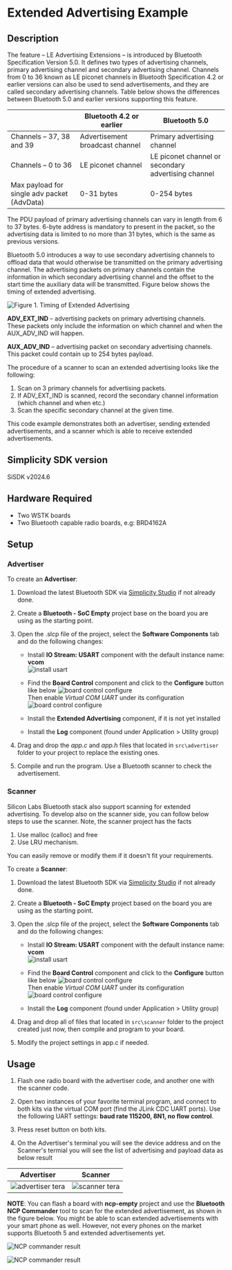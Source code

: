 
# Extended Advertising Example

## Description

The feature – LE Advertising Extensions – is introduced by Bluetooth Specification Version 5.0. It defines two types of advertising channels, primary advertising channel and secondary advertising channel. Channels from 0 to 36 known as LE piconet channels in Bluetooth Specification 4.2 or earlier versions can also be used to send advertisements, and they are called secondary advertising channels. Table below shows the differences between Bluetooth 5.0 and earlier versions supporting this feature.

|                                             | Bluetooth 4.2 or earlier        | Bluetooth 5.0                                       |
| ------------------------------------------- | ------------------------------- | --------------------------------------------------- |
| Channels – 37, 38 and 39                    | Advertisement broadcast channel | Primary advertising channel                         |
| Channels – 0 to 36                          | LE piconet channel              | LE piconet channel or secondary advertising channel |
| Max payload for single adv packet (AdvData) | 0-31 bytes                      | 0-254 bytes                                         |  

The PDU payload of primary advertising channels can vary in length from 6 to 37 bytes. 6-byte address is mandatory to present in the packet, so the advertising data is limited to no more than 31 bytes, which is the same as previous versions.

Bluetooth 5.0 introduces a way to use secondary advertising channels to offload data that would otherwise be transmitted on the primary advertising channel. The advertising packets on primary channels contain the information in which secondary advertising channel and the offset to the start time the auxiliary data will be transmitted. Figure below shows the timing of extended advertising.

![Figure 1. Timing of Extended Advertising](images/0206_f1.png)

**ADV_EXT_IND** – advertising packets on primary advertising channels. These packets only include the information on which channel and when the AUX_ADV_IND will happen.

**AUX_ADV_IND** – advertising packet on secondary advertising channels. This packet could contain up to 254 bytes payload.

The procedure of a scanner to scan an extended advertising looks like the following:

1. Scan on 3 primary channels for advertising packets.
2. If ADV_EXT_IND is scanned, record the secondary channel information (which channel and when etc.)
3. Scan the specific secondary channel at the given time.

This code example demonstrates both an advertiser, sending extended advertisements, and a scanner which is able to receive extended advertisements.

## Simplicity SDK version

SiSDK v2024.6

## Hardware Required

- Two WSTK boards
- Two Bluetooth capable radio boards, e.g: BRD4162A

## Setup

### Advertiser

To create an **Advertiser**:

1. Download the latest Bluetooth SDK via [Simplicity Studio](https://www.silabs.com/products/development-tools/software/simplicity-studio) if not already done.
2. Create a **Bluetooth - SoC Empty** project base on the board you are using as the starting point.
3. Open the .slcp file of the project, select the **Software Components** tab and do the following changes:

   - Install **IO Stream: USART** component with the default instance name: **vcom**  
    ![install usart](images/install_usart.png)

   - Find the **Board Control** component and click to the **Configure** button like below
    ![board control configure](images/board_control_configure.png)  
    Then enable *Virtual COM UART* under its configuration
    ![board control configure](images/enable_vir_com.png)
 
   - Install the **Extended Advertising** component, if it is not yet installed

   - Install the **Log** component (found under Application > Utility group)
4. Drag and drop the *app.c* and *app.h* files that located in `src\advertiser` folder to your project to replace the existing ones.
5. Compile and run the program. Use a Bluetooth scanner to check the advertisement.

### Scanner

Silicon Labs Bluetooth stack also support scanning for extended advertising. To develop also on the scanner side, you can follow below steps to use the scanner. Note, the scanner project has the facts

1. Use malloc (calloc) and free  
2. Use LRU mechanism.

You can easily remove or modify them if it doesn't fit your requirements.

To create a **Scanner**:

1. Download the latest Bluetooth SDK via [Simplicity Studio](https://www.silabs.com/products/development-tools/software/simplicity-studio) if not already done.
2. Create a **Bluetooth - SoC Empty** project based on the board you are using as the starting point.
3. Open the .slcp file of the project, select the **Software Components** tab and do the following changes:

   - Install **IO Stream: USART** component with the default instance name: **vcom**  
    ![install usart](images/install_usart.png)

   - Find the **Board Control** component and click to the **Configure** button like below
    ![board control configure](images/board_control_configure.png)  
    Then enable *Virtual COM UART* under its configuration
    ![board control configure](images/enable_vir_com.png)

   - Install the **Log** component (found under Application > Utility group)

4. Drag and drop all of files that located in `src\scanner` folder to the project created just now, then compile and program to your board.
5. Modify the project settings in app.c if needed.

## Usage

1. Flash one radio board with the advertiser code, and another one with the scanner code.

2. Open two instances of your favorite terminal program, and connect to both kits via the virtual COM port (find the JLink CDC UART ports). Use the following UART settings: **baud rate 115200, 8N1, no flow control**.

3. Press reset button on both kits.

4. On the Advertiser's terminal you will see the device address and on the Scanner's termial you will see the list of advertising and payload data as below result

|Advertiser|Scanner|
|:----------:|:-------:|
|![advertiser tera](images/advertiser_terminal.png)|![scanner tera](images/scanner_terminal.png)|

**NOTE**:  You can flash a board with **ncp-empty** project and use the **Bluetooth NCP Commander** tool to scan for the extended advertisement, as shown in the figure below.
You might be able to scan extended advertisements with your smart phone as well. However, not every phones on the market supports Bluetooth 5 and extended advertisements yet.

![NCP commander result](images/ncp_commander_1.png)

![NCP commander result](images/ncp_commander.png)
